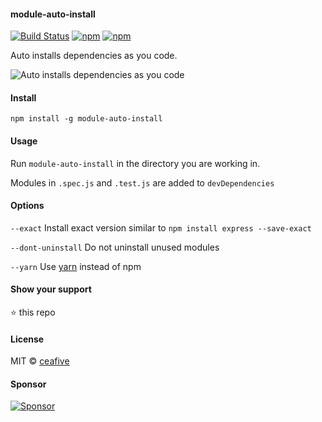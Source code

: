 #### module-auto-install

[![Build
Status](https://api.travis-ci.org/ceafive/module-auto-install.svg?branch=master)](https://travis-ci.org/ceafive/module-auto-install)
[![npm](https://img.shields.io/npm/v/module-auto-install.svg?maxAge=3600)](https://www.npmjs.com/package/module-auto-install)
[![npm](https://img.shields.io/npm/dt/module-auto-install.svg?maxAge=3600)](https://www.npmjs.com/package/module-auto-install)

Auto installs dependencies as you code.

![Auto installs dependencies as you code](https://raw.githubusercontent.com/ceafive/module-auto-install/master/demo.gif)

#### Install

`npm install -g module-auto-install`

#### Usage

Run `module-auto-install` in the directory you are working in.

Modules in `.spec.js` and `.test.js` are added to `devDependencies`

#### Options

`--exact` Install exact version similar to `npm install express --save-exact`

`--dont-uninstall` Do not uninstall unused modules

`--yarn` Use [yarn](https://yarnpkg.com) instead of npm

#### Show your support

:star: this repo

#### License

MIT © [ceafive](https://github.com/ceafive)

#### Sponsor

[![Sponsor](https://app.codesponsor.io/embed/LhLT2c31ydJzdLUuSR9f8mCA/ceafive/module-auto-install.svg)](https://app.codesponsor.io/link/LhLT2c31ydJzdLUuSR9f8mCA/ceafive/module-auto-install)
